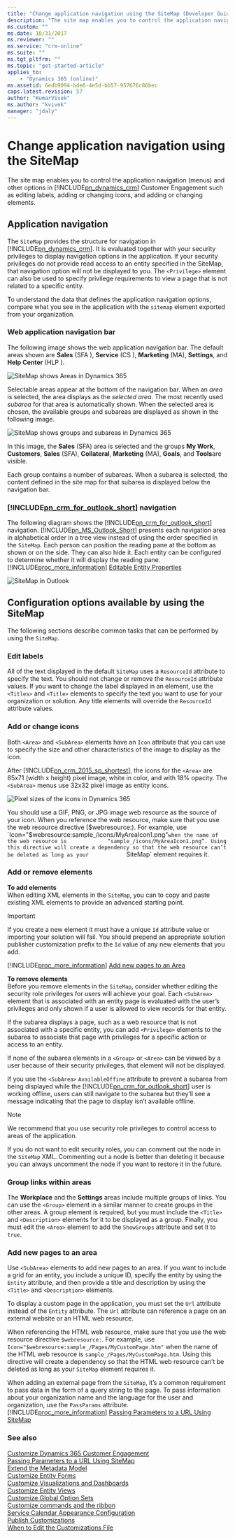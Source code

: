 ```yaml
---
title: "Change application navigation using the SiteMap (Developer Guide for Dynamics 365 Customer Engagement) | MicrosoftDocs"
description: "The site map enables you to control the application navigation (menus) and other options in Dynamics 365 Customer Engagement such as editing labels, adding or changing icons, and adding or changing elements."
ms.custom: ""
ms.date: 10/31/2017
ms.reviewer: ""
ms.service: "crm-online"
ms.suite: ""
ms.tgt_pltfrm: ""
ms.topic: "get-started-article"
applies_to: 
    - "Dynamics 365 (online)"
ms.assetid: 6edb9094-bde0-4e5d-bb57-957676c86bec
caps.latest.revision: 57
author: "KumarVivek"
ms.author: "kvivek"
manager: "jdaly"
---
```

# Change application navigation using the SiteMap
The      site map enables you to control the application navigation (menus) and other options in [!INCLUDE[pn_dynamics_crm](../../includes/pn-dynamics-crm.md)] Customer Engagement such as editing labels, adding or changing icons, and adding or changing elements.  
  
<a name="BKMK_ApplicaitonNavigation"></a>   
## Application navigation  
 The `SiteMap` provides the structure for navigation in [!INCLUDE[pn_dynamics_crm](../../includes/pn-dynamics-crm.md)]. 
 It is evaluated together with your security privileges to display navigation options in the application. 
 If your security privileges do not provide read access to an entity specified in the SiteMap, that navigation option will not be displayed to you. 
 The `<Privilege>` element can also be used to specify privilege requirements to view a page that is not related to a specific entity.  
  
 To understand the data that defines the application navigation options, compare what you see in the application with the `sitemap` element exported from your organization.  
  
### Web application navigation bar  
 The following image shows the web application navigation bar. The default areas shown are **Sales** (SFA             ), **Service** (CS             ), **Marketing** (MA), **Settings**, and **Help Center** (HLP             ).  
  
 ![SiteMap shows Areas in Dynamics 365](../media/sitemap-areas.png "SiteMap shows Areas in Dynamics 365")  
  
 Selectable areas appear at the bottom of the navigation bar. When an             *area* is selected, the area displays as the             *selected area*. The most recently used             *subarea* for that area is automatically shown. When the selected area is chosen, the available groups and subareas are displayed as shown in the following image.  
  
 ![SiteMap shows groups and subareas in Dynamics 365](../media/sitemap-group-label.png "SiteMap shows groups and subareas in Dynamics 365")  
  
 In this image, the **Sales** (SFA) area is selected and the groups **My Work**, **Customers**, **Sales** (SFA), **Collateral**, **Marketing** (MA), **Goals**, and **Tools**are visible.  
  
 Each group contains a number of subareas. When a subarea is selected, the content defined in the site map for that subarea is displayed below the navigation bar.  
  
### [!INCLUDE[pn_crm_for_outlook_short](../../includes/pn-crm-for-outlook-short.md)] navigation  
 The following diagram shows the [!INCLUDE[pn_crm_for_outlook_short](../../includes/pn-crm-for-outlook-short.md)] navigation. [!INCLUDE[pn_MS_Outlook_Short](../../includes/pn-ms-outlook-short.md)] presents each navigation area in alphabetical order in a tree view instead of using the order specified in the             `SiteMap`. Each person can position the reading pane at the bottom as shown or on the side. They can also hide it. Each entity can be configured to determine whether it will display the reading pane. [!INCLUDE[proc_more_information](../../includes/proc-more-information.md)] [Editable Entity Properties](../customize-entity-metadata.md#BKMK_OpenOptions)  
  
 ![SiteMap in Outlook](../media/sitemap-outlook-highlight.png "SiteMap in Outlook")  
  
<a name="BKMK_ConfigurationOptions"></a>   
## Configuration options available by using the SiteMap  
 The following sections describe common tasks that can be performed by using the `SiteMap`.  
  
<a name="BKMK_EditLabels"></a>   
### Edit labels  
 All of the text displayed in the default `SiteMap` uses a `ResourceId` attribute to specify the text. You should not change or remove the `ResourceId` attribute values. 
 If you want to change the label displayed in an element, use the `<Titles>` and `<Title>` elements to specify the text you want to use for your organization or solution. 
 Any title elements will override the `ResourceId` attribute values.  
  
<a name="BKMK_AddorChangeIcons"></a>   
### Add or change icons  
 Both `<Area>` and `<SubArea>` elements have an `Icon` attribute that you can use to specify the size and other characteristics of the image to display as the icon.  
  
 After [!INCLUDE[pn_crm_2015_sp_shortest](../../includes/pn-crm-2015-sp-shortest.md)], 
 the icons for the `<Area>` are 85x71 (width x height) pixel image, white in color, and with 18% opacity. The `<SubArea>` menus use 32x32 pixel image as entity icons.  
  
 ![Pixel sizes of the icons in Dynamics 365](../media/crm-icon-pixe-lsize.png "Pixel sizes of the icons in Dynamics 365")  
  
 You should use a GIF, PNG, or JPG image web resource as the source of your icon. When you reference the web resource, make sure that you use the web resource directive             ($webresource:). For example, use             `Icon="$webresource:sample_/icons/MyAreaIcon1.png"` when the name of the web resource is             “sample_/icons/MyAreaIcon1.png”. Using this directive will create a dependency so that the web resource can’t be deleted as long as your             `SiteMap` element requires it.  
  
<a name="BKMK_AddorRemoveElements"></a>   
### Add or remove elements  
 **To add elements**  
 When editing  XML elements in the `SiteMap`, you can to copy and paste existing XML elements to provide an advanced starting point.  
  
> [!IMPORTANT]
>  If you create a new element it must have a unique `Id` attribute value or importing your solution will fail. 
>  You should prepend an appropriate solution publisher customization prefix to the `Id` value of any new elements that you add.  
  
 [!INCLUDE[proc_more_information](../../includes/proc-more-information.md)] [Add new pages to an Area](/developer/customize-dev/change-application-navigation-using-sitemap.md#BKMK_AddPagesToArea)  
  
 **To remove elements**  
 Before you remove elements in the `SiteMap`, consider whether editing the security role privileges for users will achieve your goal. 
 Each `<SubArea>` element that is associated with an entity page is evaluated with the user’s privileges and only shown if a user is allowed to view records for that entity.  
  
 If the subarea displays a page, such as a web resource that is not associated with a specific entity, you can add `<Privilege>` elements to the subarea to associate that 
 page with privileges for a specific action or access to an entity.  
  
 If none of the subarea elements in a `<Group>` or `<Area>` can be viewed by a user because of their security privileges, that element will not be displayed.  
  
 If you use the `<SubArea>` `AvailableOffine` attribute to prevent a subarea from being displayed while the 
 [!INCLUDE[pn_crm_for_outlook_short](../../includes/pn-crm-for-outlook-short.md)] user is working offline, users can still navigate 
 to the subarea but they’ll see a message indicating that the page to display isn’t available offline.  
  
> [!NOTE]
>  We recommend that you use security role privileges to control access to areas of the application.  
  
 If you do not want to edit security roles, you can comment out the node in the `SiteMap` XML. Commenting out a node is better than deleting it because you can always 
 uncomment the node if you want to restore it in the future.  
  
<a name="BKMK_GroupLinksInAreas"></a>   
### Group links within areas  
 The **Workplace** and the **Settings** areas include multiple groups of links. You can use the `<Group>` element in a similar manner to create groups in the other areas. 
 A group element is required, but you must include the `<Title>` and `<Description>` elements for it to be displayed as a group. 
 Finally, you must edit the `<Area>` element to add the `ShowGroups` attribute and set it to `true`.  
  
<a name="BKMK_AddPagesToArea"></a>   
### Add new pages to an area  
 Use `<SubArea>` elements to add new pages to an area. If you want to include a grid for an entity, you include a unique ID, specify the entity by using the `Entity` attribute, 
 and then provide a title and description by using the `<Title>` and `<Description>` elements.  
  
 To display a custom page in the application, you must set the `Url` attribute instead of the `Entity` attribute. The `Url` attribute can reference a page on an external 
 website or an HTML web resource.  
  
 When referencing the  HTML web resource, make sure that you use the web resource directive  `$webresource:`. 
 For example, use `Icon="$webresource:sample_/Pages/MyCustomPage.htm"` when the name of the  HTML web resource is `sample_/Pages/MyCustomPage.htm`. 
 Using this directive will create a dependency so that the HTML web resource can’t be deleted as long as your `SiteMap` element requires it.  
  
  
 When adding an external page from the `SiteMap`, it’s a common requirement to pass data in the form of a query string to the page. 
 To pass information about your organization name and the language for the user and organization, use the `PassParams` attribute. 
 [!INCLUDE[proc_more_information](../../includes/proc-more-information.md)] [Passing Parameters to a URL Using SiteMap](pass-parameters-url-using-sitemap.md)  
  
### See also  
 [Customize Dynamics 365 Customer Engagement](customize-applications.md)    
 [Passing Parameters to a URL Using SiteMap](pass-parameters-url-using-sitemap.md)   
 [Extend the Metadata Model](../org-service/use-organization-service-metadata.md)   
 [Customize Entity Forms](customize-entity-forms.md)   
 [Customize Visualizations and Dashboards](customize-visualizations-dashboards.md)   
 [Customize Entity Views](customize-entity-views.md)   
 [Customize Global Option Sets](../org-service/customize-global-option-sets.md)   
 [Customize commands and the ribbon](customize-commands-ribbon.md)   
 [Service Calendar Appearance Configuration](service-calendar-appearance-configuration.md)   
 [Publish Customizations](publish-customizations.md)   
 [When to Edit the Customizations File](when-edit-customization-file.md)
